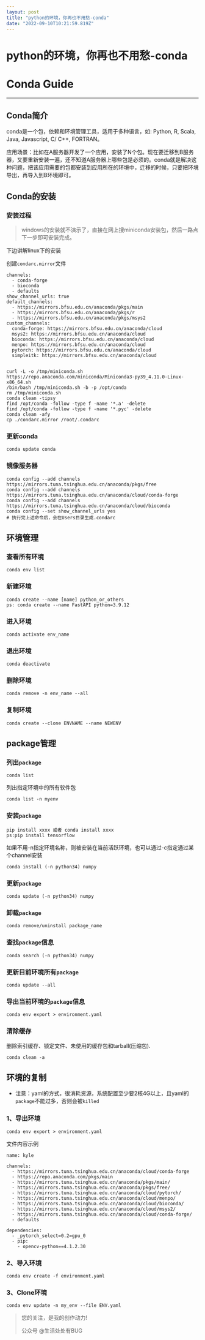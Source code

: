 ```yaml
---
layout: post
title: "python的环境，你再也不用愁-conda"
date: "2022-09-10T10:21:59.819Z"
---
```

python的环境，你再也不用愁-conda
======================

Conda Guide
===========

* * *

Conda简介
-------

conda是一个包，依赖和环境管理工具，适用于多种语言，如: Python, R, Scala, Java, Javascript, C/ C++, FORTRAN。

应用场景：比如在A服务器开发了一个应用，安装了N个包。现在要迁移到B服务器，又要重新安装一遍，还不知道A服务器上哪些包是必须的。conda就是解决这种问题，把该应用需要的包都安装到应用所在的环境中，迁移的时候，只要把环境导出，再导入到B环境即可。

Conda的安装
--------

### 安装过程

> windows的安装就不演示了，直接在网上搜miniconda安装包，然后一路点下一步即可安装完成。

下边讲解linux下的安装

创建`condarc.mirror`文件

    channels:
      - conda-forge
      - bioconda
      - defaults
    show_channel_urls: true
    default_channels:
      - https://mirrors.bfsu.edu.cn/anaconda/pkgs/main
      - https://mirrors.bfsu.edu.cn/anaconda/pkgs/r
      - https://mirrors.bfsu.edu.cn/anaconda/pkgs/msys2
    custom_channels:
      conda-forge: https://mirrors.bfsu.edu.cn/anaconda/cloud
      msys2: https://mirrors.bfsu.edu.cn/anaconda/cloud
      bioconda: https://mirrors.bfsu.edu.cn/anaconda/cloud
      menpo: https://mirrors.bfsu.edu.cn/anaconda/cloud
      pytorch: https://mirrors.bfsu.edu.cn/anaconda/cloud
      simpleitk: https://mirrors.bfsu.edu.cn/anaconda/cloud
    

    curl -L -o /tmp/miniconda.sh https://repo.anaconda.com/miniconda/Miniconda3-py39_4.11.0-Linux-x86_64.sh
    /bin/bash /tmp/miniconda.sh -b -p /opt/conda
    rm /tmp/miniconda.sh
    conda clean -tipsy
    find /opt/conda -follow -type f -name '*.a' -delete
    find /opt/conda -follow -type f -name '*.pyc' -delete
    conda clean -afy
    cp ./condarc.mirror /root/.condarc
    

### 更新conda

    conda update conda
    

### 镜像服务器

    conda config --add channels https://mirrors.tuna.tsinghua.edu.cn/anaconda/pkgs/free
    conda config --add channels https://mirrors.tuna.tsinghua.edu.cn/anaconda/cloud/conda-forge
    conda config --add channels https://mirrors.tuna.tsinghua.edu.cn/anaconda/cloud/bioconda
    conda config --set show_channel_urls yes
    # 执行完上述命令后，会在Users目录生成.condarc
    

环境管理
----

### 查看所有环境

    conda env list
    

### 新建环境

    conda create --name [name] python_or_others
    ps: conda create --name FastAPI python=3.9.12
    

### 进入环境

    conda activate env_name
    

### 退出环境

    conda deactivate
    

### 删除环境

    conda remove -n env_name --all
    

### 复制环境

    conda create --clone ENVNAME --name NEWENV
    

package管理
---------

### 列出`package`

    conda list
    

列出指定环境中的所有软件包

    conda list -n myenv
    

### 安装`package`

    pip install xxxx 或者 conda install xxxx
    ps:pip install tensorflow
    

如果不用-n指定环境名称，则被安装在当前活跃环境，也可以通过-c指定通过某个channel安装

    conda install (-n python34) numpy
    

### 更新`package`

    conda update (-n python34) numpy
    

### 卸载`package`

    conda remove/uninstall package_name
    

### 查找`package`信息

    conda search (-n python34) numpy
    

### 更新目前环境所有`package`

    conda update --all
    

### 导出当前环境的`package`信息

    conda env export > environment.yaml
    

### 清除缓存

删除索引缓存、锁定文件、未使用的缓存包和tarball(压缩包).

    conda clean -a
    

环境的复制
-----

*   注意：yaml的方式，很消耗资源，系统配置至少要2核4G以上，且yaml的`package`不能过多，否则会被`killed`

### 1、导出环境

    conda env export > environment.yaml
    

文件内容示例

    name: kyle
     
    channels:
      - https://mirrors.tuna.tsinghua.edu.cn/anaconda/cloud/conda-forge
      - https://repo.anaconda.com/pkgs/main
      - https://mirrors.tuna.tsinghua.edu.cn/anaconda/pkgs/main/
      - https://mirrors.tuna.tsinghua.edu.cn/anaconda/pkgs/free/
      - https://mirrors.tuna.tsinghua.edu.cn/anaconda/cloud/pytorch/
      - https://mirrors.tuna.tsinghua.edu.cn/anaconda/cloud/menpo/
      - https://mirrors.tuna.tsinghua.edu.cn/anaconda/cloud/bioconda/
      - https://mirrors.tuna.tsinghua.edu.cn/anaconda/cloud/msys2/
      - https://mirrors.tuna.tsinghua.edu.cn/anaconda/cloud/conda-forge/
      - defaults
     
    dependencies:
      - _pytorch_select=0.2=gpu_0
      - pip:
        - opencv-python==4.1.2.30
     
    

### 2、导入环境

    conda env create -f environment.yaml
    

### 3、Clone环境

    conda env update -n my_env --file ENV.yaml
    

> 您的关注，是我的创作动力!
> 
> 公众号 @生活处处有BUG